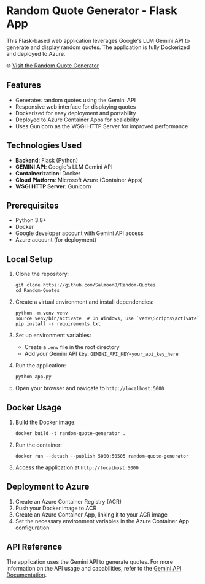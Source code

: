 

# Random Quote Generator - Flask App

This Flask-based web application leverages Google's LLM Gemini API to generate and display random quotes. The application is fully Dockerized and deployed to Azure.


🌐 [Visit the Random Quote Generator](https://randomquotes.delightfulflower-389c43dd.westus2.azurecontainerapps.io/)


## Features

- Generates random quotes using the Gemini API
- Responsive web interface for displaying quotes
- Dockerized for easy deployment and portability
- Deployed to Azure Container Apps for scalability
- Uses Gunicorn as the WSGI HTTP Server for improved performance

## Technologies Used

- **Backend**: Flask (Python)
- **GEMINI API**: Google's LLM Gemini API
- **Containerization**: Docker
- **Cloud Platform**: Microsoft Azure (Container Apps)
- **WSGI HTTP Server**: Gunicorn

## Prerequisites

- Python 3.8+
- Docker
- Google developer account with Gemini API access
- Azure account (for deployment)

## Local Setup

1. Clone the repository:
   ```
   git clone https://github.com/Salmoon8/Random-Quotes
   cd Random-Quotes
   ```

2. Create a virtual environment and install dependencies:
   ```
   python -m venv venv
   source venv/bin/activate  # On Windows, use `venv\Scripts\activate`
   pip install -r requirements.txt
   ```

3. Set up environment variables:
   - Create a `.env` file in the root directory
   - Add your Gemini API key: `GEMINI_API_KEY=your_api_key_here`

4. Run the application:
   ```
   python app.py
   ```

5. Open your browser and navigate to `http://localhost:5000`

## Docker Usage

1. Build the Docker image:
   ```
   docker build -t random-quote-generator .
   ```

2. Run the container:
   ```
   docker run --detach --publish 5000:50505 random-quote-generator
   ```

3. Access the application at `http://localhost:5000`

## Deployment to Azure

1. Create an Azure Container Registry (ACR)
2. Push your Docker image to ACR
3. Create an Azure Container App, linking it to your ACR image
4. Set the necessary environment variables in the Azure Container App configuration


## API Reference

The application uses the Gemini API to generate quotes. For more information on the API usage and capabilities, refer to the [Gemini API Documentation](https://cloud.google.com/vertex-ai/docs/generative-ai/model-reference/gemini).

